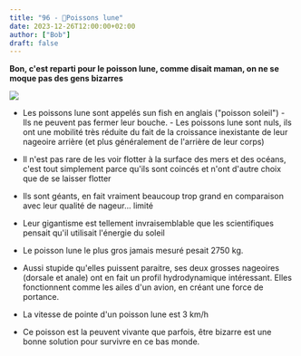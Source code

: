 ```yaml
---
title: "96 - 🐠Poissons lune"
date: 2023-12-26T12:00:00+02:00
author: ["Bob"]
draft: false
---
```


**Bon, c'est reparti pour le poisson lune, comme disait maman, on ne se moque pas des gens bizarres**

![](/img/96.jpg)

- Les poissons lune sont appelés sun fish en anglais ("poisson soleil") - Ils ne peuvent pas fermer leur bouche. - Les poissons lune sont nuls, ils ont une mobilité très réduite du fait de la croissance inexistante de leur nageoire arrière (et plus généralement de l'arrière de leur corps)

- Il n'est pas rare de les voir flotter à la surface des mers et des océans, c'est tout simplement parce qu'ils sont coincés et n'ont d'autre choix que de se laisser flotter

- Ils sont géants, en fait vraiment beaucoup trop grand en comparaison avec leur qualité de nageur... limité

- Leur gigantisme est tellement invraisemblable que les scientifiques pensait qu'il utilisait l'énergie du soleil

- Le poisson lune le plus gros jamais mesuré pesait 2750 kg.

- Aussi stupide qu'elles puissent paraitre, ses deux grosses nageoires (dorsale et anale) ont en fait un profil hydrodynamique intéressant. Elles fonctionnent comme les ailes d'un avion, en créant une force de portance.

- La vitesse de pointe d'un poisson lune est 3 km/h  

- Ce poisson est la peuvent vivante que parfois, être bizarre est une bonne solution pour survivre en ce bas monde.
